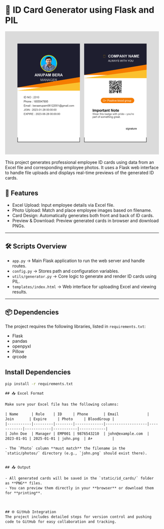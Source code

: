 # 🪪 ID Card Generator using Flask and PIL

![ID Screenshot](result.png)

This project generates professional employee ID cards using data from an Excel file and corresponding employee photos. It uses a Flask web interface to handle file uploads and displays real-time previews of the generated ID cards.

## 🚀 Features
- Excel Upload: Input employee details via Excel file.
- Photo Upload: Match and place employee images based on filename.
- Card Design: Automatically generates both front and back of ID cards.
- Preview & Download: Preview generated cards in browser and download PNGs.

---

## 🛠 Scripts Overview
- `app.py` → Main Flask application to run the web server and handle routes.
- `config.py` → Stores path and configuration variables.
- `utils/generator.py` → Core logic to generate and render ID cards using PIL.
- `templates/index.html` → Web interface for uploading Excel and viewing results.

---

## 📦 Dependencies

The project requires the following libraries, listed in `requirements.txt`:
- Flask  
- pandas  
- openpyxl  
- Pillow  
- qrcode  

## Install Dependencies

```bash
pip install -r requirements.txt

```

```
## 📥 Excel Format

Make sure your Excel file has the following columns:

| Name      | Role    | ID     | Phone       | Email             | Join       | Expire     | Photo     | BloodGroup |
|-----------|---------|--------|-------------|-------------------|------------|------------|-----------|------------|
| John Doe  | Manager | EMP001 | 9876543210  | john@example.com  | 2023-01-01 | 2025-01-01 | john.png  | A+         |

- The `Photo` column **must match** the filename in the `static/photos/` directory (e.g., `john.png` should exist there).

```

```

## 📤 Output

- All generated cards will be saved in the `static/id_cards/` folder as **PNG** files.
- You can preview them directly in your **browser** or download them for **printing**.


```

```

## 🌐 GitHub Integration
The project includes detailed steps for version control and pushing code to GitHub for easy collaboration and tracking.

```
